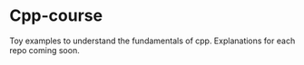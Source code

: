 # Cpp-course
Toy examples to understand the fundamentals of cpp.
Explanations for each repo coming soon.
